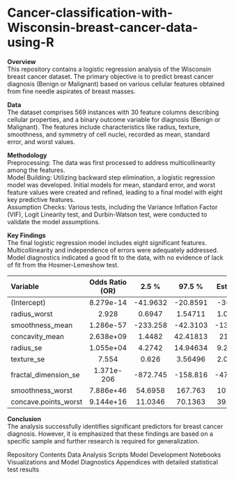 # Cancer-classification-with-Wisconsin-breast-cancer-data-using-R

**Overview** <br>
This repository contains a logistic regression analysis of the Wisconsin breast cancer dataset. The primary objective is to predict breast cancer diagnosis (Benign or Malignant) based on various cellular features obtained from fine needle aspirates of breast masses.

**Data** <br>
The dataset comprises 569 instances with 30 feature columns describing cellular properties, and a binary outcome variable for diagnosis (Benign or Malignant). The features include characteristics like radius, texture, smoothness, and symmetry of cell nuclei, recorded as mean, standard error, and worst values.

**Methodology** <br>
Preprocessing: The data was first processed to address multicollinearity among the features. <br>
Model Building: Utilizing backward step elimination, a logistic regression model was developed. Initial models for mean, standard error, and worst feature values were created and refined, leading to a final model with eight key predictive features.<br>
Assumption Checks: Various tests, including the Variance Inflation Factor (VIF), Logit Linearity test, and Durbin-Watson test, were conducted to validate the model assumptions.

**Key Findings** <br>
The final logistic regression model includes eight significant features.<br>
Multicollinearity and independence of errors were adequately addressed.<br>
Model diagnostics indicated a good fit to the data, with no evidence of lack of fit from the Hosmer-Lemeshow test.

| Variable             | Odds Ratio (OR) |  2.5 %   |  97.5 %  | Estimate | Std. Error | z value  | Pr(\>\|z\|) |
|:-----------------|:-----------:|:------:|:------:|:------:|:-------:|:------:|:------:|
| (Intercept)          |    8.279e-14    | -41.9632 | -20.8591 | -30.122  |   5.3033   | -5.67995 |   \<0.001   |
| radius_worst         |      2.928      |  0.6947  | 1.54711  | 1.07436  |   0.2142   | 5.01550  |   \<0.001   |
| smoothness_mean      |    1.286e-57    | -233.258 | -42.3103 | -130.996 |  48.1771   | -2.71905 |   0.00655   |
| concavity_mean       |    2.638e+09    |  1.4482  | 42.41813 |  21.693  |  10.3747   | 2.09098  |   0.03653   |
| radius_se            |    1.055e+04    |  4.2742  | 14.94634 | 9.26392  |   2.6026   | 3.55943  |   0.00037   |
| texture_se           |      7.554      |  0.626   | 3.56496  | 2.02201  |   0.7403   | 2.73142  |   0.00631   |
| fractal_dimension_se |   1.371e-206    | -872.745 | -158.816 | -474.017 |  185.4036  | -2.55668 |   0.01057   |
| smoothness_worst     |    7.886e+46    | 54.6958  | 167.763  | 107.984  |  28.61091  | 3.77423  |   0.00016   |
| concave.points_worst |    9.144e+16    | 11.0346  | 70.1363  | 39.0544  |  14.95191  | 2.61200  |   0.00900   |

**Conclusion** <br>
The analysis successfully identifies significant predictors for breast cancer diagnosis. However, it is emphasized that these findings are based on a specific sample and further research is required for generalization.

Repository Contents
Data Analysis Scripts
Model Development Notebooks
Visualizations and Model Diagnostics
Appendices with detailed statistical test results
